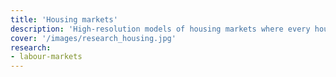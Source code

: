 ```yaml
---
title: 'Housing markets'
description: 'High-resolution models of housing markets where every household is economically motivated to engage in housing transactions. These models generate real-world spatial price structures and wealth inequality.'
cover: '/images/research_housing.jpg'
research:
- labour-markets
---
```

